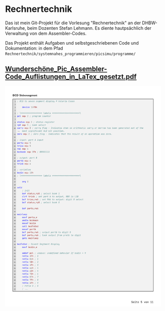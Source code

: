# Rechnertechnik
Das ist mein Git-Projekt für die Vorlesung "Rechnertechnik" an der DHBW-Karlsruhe, beim Dozenten Stefan Lehmann.
Es diente hautpsächlich der Verwaltung von dem Assembler-Codes.

Das Projekt enthält Aufgaben und selbstgeschriebenen Code und Dokumentation: in dem Pfad ```Rechnertechnik/systemnahes_programmieren/picsimu/programme/``` 


## [Wunderschöne_Pic_Assembler-Code_Auflistungen_in_LaTex_gesetzt.pdf](Wundersch%C3%B6ne_Pic_Assembler-Code_Auflistungen_in_LaTex_gesetzt.pdf)


![assembler_listing.png](images%2Fassembler_listing.png)



















